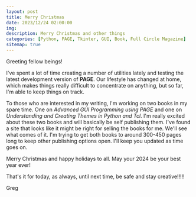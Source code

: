 ```yaml
---
layout: post
title: Merry Christmas
date: 2023/12/24 02:00:00
img: 
description: Merry Christmas and other things
categories: [Python, PAGE, Tkinter, GUI, Book, Full Circle Magazine]
sitemap: true
---
```


Greeting fellow beings!

I've spent a lot of time creating a number of utilities lately and testing the latest development version of **PAGE**.  Our lifestyle has changed at home, which makes things really difficult to concentrate on anything, but so far, I'm able to keep things on track.  


To those who are interested in my writing, I'm working on two books in my spare time.  One on *Advanced GUI Programming using PAGE* and one on *Understanding and Creating Themes in Python and Tcl*.  I'm really excited about these two books and will basically be self publishing them.  I've found a site that looks like it might be right for selling the books for me.  We'll see what comes of it.  I'm trying to get both books to around 300-450 pages long to keep other publishing options open.  I'll keep you updated as time goes on.

Merry Christmas and happy holidays to all.  May your 2024 be your best year ever!


That's it for today, as always, until next time, be safe and stay creative!!!!!


Greg
